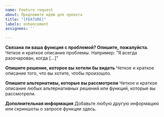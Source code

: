 ```yaml
---
name: Feature request
about: Предложите идею для проекта
title: "[FEATURE]"
labels: enhancement
assignees: ''

---
```


**Связана ли ваша функция с проблемой? Опишите, пожалуйста.**
Четкое и краткое описание проблемы. Например: "Я всегда разочарован, когда [...]"

**Опишите решение, которое вы хотели бы видеть**
Четкое и краткое описание того, что вы хотите, чтобы произошло.

**Опишите альтернативы, которые вы рассмотрели**
Четкое и краткое описание любых альтернативных решений или функций, которые вы рассмотрели.

**Дополнительная информация**
Добавьте любую другую информацию или скриншоты о запросе функции здесь.